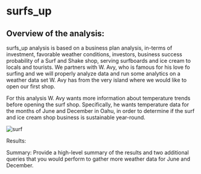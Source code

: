 # surfs_up

## Overview of the analysis:
surfs_up analysis is based on a business plan analysis, in-terms of investment, favorable weather conditions, investors, business success probability of a Surf and Shake shop, serving surfboards and ice cream to locals and tourists. We partners with W. Avy, who is famous for his love fo surfing and we will properly analyze data and run some analytics on a weather data set W. Avy has from the very island where we would like to open our first shop. 

For this analysis W. Avy wants more information about temperature trends before opening the surf shop. Specifically, he wants temperature data for the months of June and December in Oahu, in order to determine if the surf and ice cream shop business is sustainable year-round. 

![surf](https://user-images.githubusercontent.com/111251560/198156104-1ac993ce-99da-4382-a6b4-0671cd2ca699.png)

Results: 

Summary: Provide a high-level summary of the results and two additional queries that you would perform to gather more weather data for June and December.
